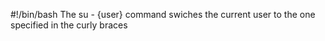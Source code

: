 #!/bin/bash
The su - {user} command swiches the current user to the one specified in the curly braces
